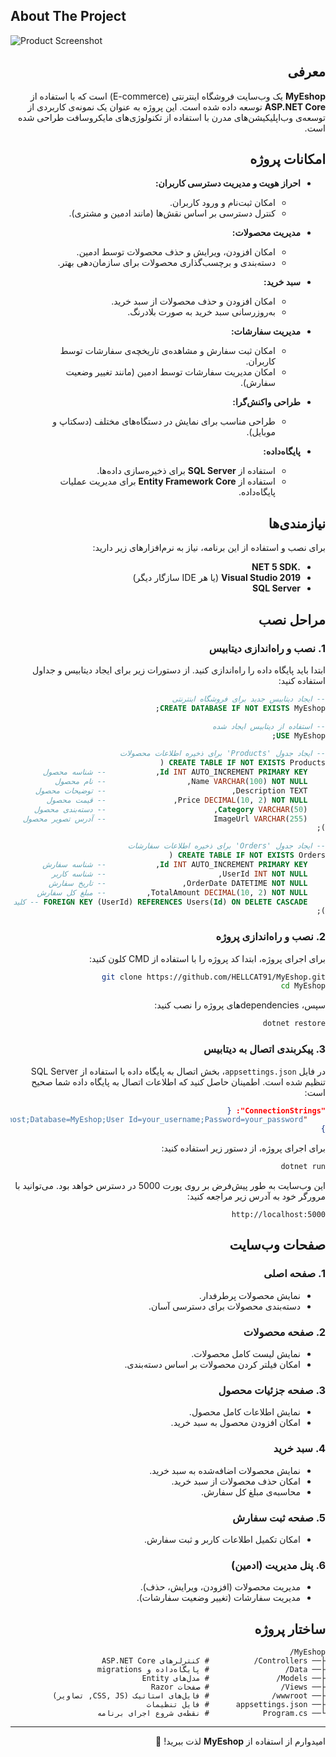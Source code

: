 
## About The Project

![Product Screenshot](https://external-content.duckduckgo.com/iu/?u=https%3A%2F%2Fwww.simplilearn.com%2Fice9%2Ffree_resources_article_thumb%2FASP.NET_logo.jpg&f=1&nofb=1&ipt=d3e07e16f78a9c686bb31245b8b36e443674b2aa9e058bf4fe13f696d7214343&ipo=images)

<div dir="rtl" style="text-align: right;">

## معرفی
**MyEshop** یک وب‌سایت فروشگاه اینترنتی (E-commerce) است که با استفاده از **ASP.NET Core** توسعه داده شده است. این پروژه به عنوان یک نمونه‌ی کاربردی از توسعه‌ی وب‌اپلیکیشن‌های مدرن با استفاده از تکنولوژی‌های مایکروسافت طراحی شده است.

## امکانات پروژه
- **احراز هویت و مدیریت دسترسی کاربران:**
  - امکان ثبت‌نام و ورود کاربران.
  - کنترل دسترسی بر اساس نقش‌ها (مانند ادمین و مشتری).

- **مدیریت محصولات:**
  - امکان افزودن، ویرایش و حذف محصولات توسط ادمین.
  - دسته‌بندی و برچسب‌گذاری محصولات برای سازمان‌دهی بهتر.

- **سبد خرید:**
  - امکان افزودن و حذف محصولات از سبد خرید.
  - به‌روزرسانی سبد خرید به صورت بلادرنگ.

- **مدیریت سفارشات:**
  - امکان ثبت سفارش و مشاهده‌ی تاریخچه‌ی سفارشات توسط کاربران.
  - امکان مدیریت سفارشات توسط ادمین (مانند تغییر وضعیت سفارش).

- **طراحی واکنش‌گرا:**
  - طراحی مناسب برای نمایش در دستگاه‌های مختلف (دسکتاپ و موبایل).

- **پایگاه‌داده:**
  - استفاده از **SQL Server** برای ذخیره‌سازی داده‌ها.
  - استفاده از **Entity Framework Core** برای مدیریت عملیات پایگاه‌داده.

## نیازمندی‌ها
برای نصب و استفاده از این برنامه، نیاز به نرم‌افزارهای زیر دارید:
- **.NET 5 SDK**
- **Visual Studio 2019** (یا هر IDE سازگار دیگر)
- **SQL Server**

## مراحل نصب

### 1. نصب و راه‌اندازی دیتابیس

ابتدا باید پایگاه داده را راه‌اندازی کنید. از دستورات زیر برای ایجاد دیتابیس و جداول استفاده کنید:

```sql
-- ایجاد دیتابیس جدید برای فروشگاه اینترنتی
CREATE DATABASE IF NOT EXISTS MyEshop;

-- استفاده از دیتابیس ایجاد شده
USE MyEshop;

-- ایجاد جدول 'Products' برای ذخیره اطلاعات محصولات
CREATE TABLE IF NOT EXISTS Products (
    Id INT AUTO_INCREMENT PRIMARY KEY,           -- شناسه محصول
    Name VARCHAR(100) NOT NULL,                  -- نام محصول
    Description TEXT,                            -- توضیحات محصول
    Price DECIMAL(10, 2) NOT NULL,               -- قیمت محصول
    Category VARCHAR(50),                        -- دسته‌بندی محصول
    ImageUrl VARCHAR(255)                        -- آدرس تصویر محصول
);

-- ایجاد جدول 'Orders' برای ذخیره اطلاعات سفارشات
CREATE TABLE IF NOT EXISTS Orders (
    Id INT AUTO_INCREMENT PRIMARY KEY,           -- شناسه سفارش
    UserId INT NOT NULL,                         -- شناسه کاربر
    OrderDate DATETIME NOT NULL,                 -- تاریخ سفارش
    TotalAmount DECIMAL(10, 2) NOT NULL,         -- مبلغ کل سفارش
    FOREIGN KEY (UserId) REFERENCES Users(Id) ON DELETE CASCADE -- کلید خارجی
);
```

### 2. نصب و راه‌اندازی پروژه

برای اجرای پروژه، ابتدا کد پروژه را با استفاده از CMD کلون کنید:

```bash
git clone https://github.com/HELLCAT91/MyEshop.git
cd MyEshop
```

سپس، dependenciesهای پروژه را نصب کنید:

```bash
dotnet restore
```

### 3. پیکربندی اتصال به دیتابیس

در فایل `appsettings.json`، بخش اتصال به پایگاه داده با استفاده از SQL Server تنظیم شده است. اطمینان حاصل کنید که اطلاعات اتصال به پایگاه داده شما صحیح است:

```json
"ConnectionStrings": {
    "DefaultConnection": "Server=localhost;Database=MyEshop;User Id=your_username;Password=your_password;"
}
```

برای اجرای پروژه، از دستور زیر استفاده کنید:

```bash
dotnet run
```

این وب‌سایت به طور پیش‌فرض بر روی پورت 5000 در دسترس خواهد بود. می‌توانید با مرورگر خود به آدرس زیر مراجعه کنید:

```
http://localhost:5000
```

## صفحات وب‌سایت

### 1. **صفحه اصلی**
- نمایش محصولات پرطرفدار.
- دسته‌بندی محصولات برای دسترسی آسان.

### 2. **صفحه محصولات**
- نمایش لیست کامل محصولات.
- امکان فیلتر کردن محصولات بر اساس دسته‌بندی.

### 3. **صفحه جزئیات محصول**
- نمایش اطلاعات کامل محصول.
- امکان افزودن محصول به سبد خرید.

### 4. **سبد خرید**
- نمایش محصولات اضافه‌شده به سبد خرید.
- امکان حذف محصولات از سبد خرید.
- محاسبه‌ی مبلغ کل سفارش.

### 5. **صفحه ثبت سفارش**
- امکان تکمیل اطلاعات کاربر و ثبت سفارش.

### 6. **پنل مدیریت (ادمین)**
- مدیریت محصولات (افزودن، ویرایش، حذف).
- مدیریت سفارشات (تغییر وضعیت سفارشات).

## ساختار پروژه

```
MyEshop/
├── Controllers/          # کنترلرهای ASP.NET Core
├── Data/                 # پایگاه‌داده و migrations
├── Models/               # مدل‌های Entity
├── Views/                # صفحات Razor
├── wwwroot/              # فایل‌های استاتیک (CSS, JS, تصاویر)
├── appsettings.json      # فایل تنظیمات
└── Program.cs            # نقطه‌ی شروع اجرای برنامه
```

---

امیدوارم از استفاده از **MyEshop** لذت ببرید! 🚀

</div>
